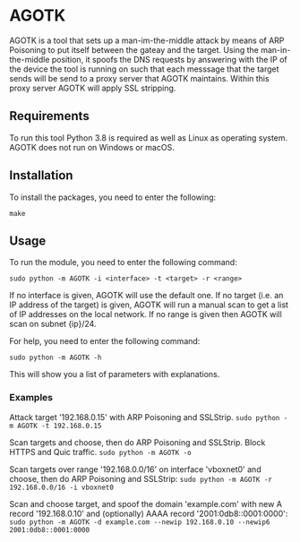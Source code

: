 # AGOTK
AGOTK is a tool that sets up a man-im-the-middle attack by means of ARP Poisoning to put itself between the gateay and the target. Using the man-in-the-middle position, it spoofs the DNS requests by answering with the IP of the device the tool is running on such that each messsage that the target sends will be send to a proxy server that AGOTK maintains. Within this proxy server AGOTK will apply SSL stripping.

## Requirements
To run this tool Python 3.8 is required as well as Linux as operating system.
AGOTK does not run on Windows or macOS.

## Installation
To install the packages, you need to enter the following:

```make```

## Usage
To run the module, you need to enter the following command:

```sudo python -m AGOTK -i <interface> -t <target> -r <range>```

If no interface is given, AGOTK will use the default one. If no target (i.e. an IP address of the target) is given, AGOTK will run a manual scan to get a list of IP addresses on the local network. If no range is given then AGOTK will scan on subnet {ip}/24.

For help, you need to enter the following command:

```sudo python -m AGOTK -h```

This will show you a list of parameters with explanations.

### Examples
Attack target '192.168.0.15' with ARP Poisoning and SSLStrip.
```sudo python -m AGOTK -t 192.168.0.15```

Scan targets and choose, then do ARP Poisoning and SSLStrip. Block HTTPS and Quic traffic.
```sudo python -m AGOTK -o```

Scan targets over range '192.168.0.0/16' on interface 'vboxnet0' and choose, then do ARP Poisoning and SSLStrip:
```sudo python -m AGOTK -r 192.168.0.0/16 -i vboxnet0```

Scan and choose target, and spoof the domain 'example.com' with new A record '192.168.0.10' and (optionally) AAAA record '2001:0db8::0001:0000':
```sudo python -m AGOTK -d example.com --newip 192.168.0.10 --newip6 2001:0db8::0001:0000``` 
